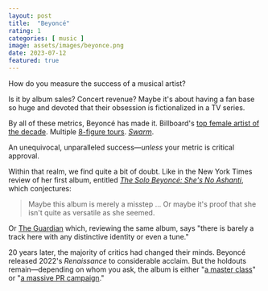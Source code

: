 ```yaml
---
layout: post
title:  "Beyoncé"
rating: 1
categories: [ music ]
image: assets/images/beyonce.png
date: 2023-07-12
featured: true
---
```


How do you measure the success of a musical artist?

Is it by album sales? Concert revenue? Maybe it's about having a fan base so huge and devoted that their obsession is fictionalized in a TV series.

By all of these metrics, Beyoncé has made it. Billboard's [top female artist of the decade](https://web.archive.org/web/20110829104158/http://www.billboard.biz/bbbiz/content_display/industry/news/e3id4ade3d3e7f8db80b4071ff7aba918fc). Multiple [8-figure tours](https://www.billboard.com/pro/beyonce-renaissance-world-tour-how-much-money/). [_Swarm_](https://ew.com/tv/donald-glover-swarm-sister-to-atlanta-inspirations/).

An unequivocal, unparalleled success—_unless_ your metric is critical approval.

Within that realm, we find quite a bit of doubt. Like in the New York Times review of her first album, entitled [_The Solo Beyoncé: She's No Ashanti_](https://www.nytimes.com/2003/07/06/arts/music-the-solo-beyonce-she-s-no-ashanti.html), which conjectures:

> Maybe this album is merely a misstep ... Or maybe it's proof that she isn't quite as versatile as she seemed. 

Or [The Guardian](https://www.theguardian.com/music/2003/jun/27/popandrock.artsfeatures8) which, reviewing the same album, says "there is barely a track here with any distinctive identity or even a tune."

20 years later, the majority of critics had changed their minds. Beyoncé released 2022's _Renaissance_ to considerable acclaim. But the holdouts remain—depending on whom you ask, the album is either "[a master class](https://ew.com/music/music-reviews/beyonce-renaissance-review/)" or "[a massive PR campaign](https://www.popmatters.com/beyonce-renaissance-post-covid-soiree)."
